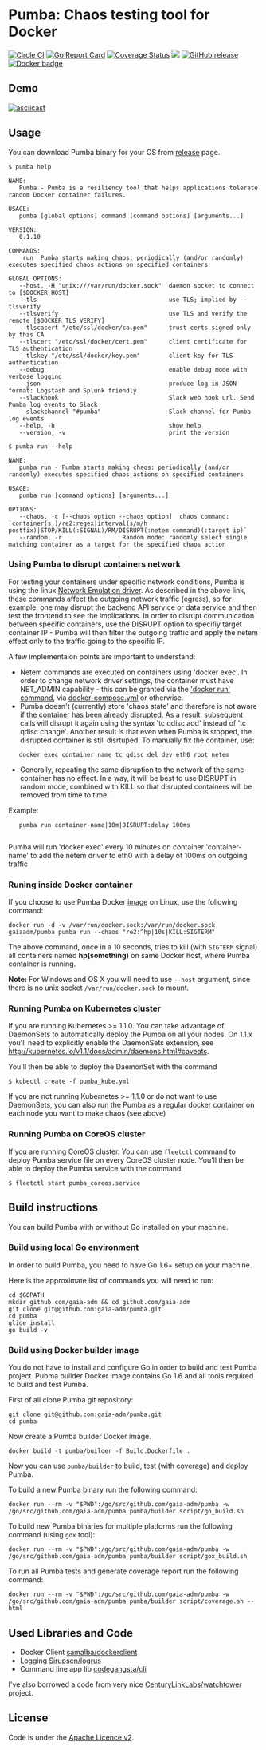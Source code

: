 # Pumba: Chaos testing tool for Docker

[![Circle CI](https://circleci.com/gh/gaia-adm/pumba.svg?style=svg)](https://circleci.com/gh/gaia-adm/pumba) [![Go Report Card](https://goreportcard.com/badge/github.com/gaia-adm/pumba)](https://goreportcard.com/report/github.com/gaia-adm/pumba) [![Coverage Status](https://coveralls.io/repos/github/gaia-adm/pumba/badge.svg?branch=master)](https://coveralls.io/github/gaia-adm/pumba?branch=master) [![](https://badge.imagelayers.io/gaiaadm/pumba:master.svg)](https://imagelayers.io/?images=gaiaadm/pumba:master) [![GitHub release](https://img.shields.io/github/release/gaia-adm/pumba.svg?no-cache)](https://github.com/gaia-adm/pumba/releases/tag/0.1.10)
[![Docker badge](https://img.shields.io/docker/pulls/gaiaadm/pumba.svg)](https://hub.docker.com/r/gaiaadm/pumba/)

## Demo

[![asciicast](https://asciinema.org/a/63l5ahg7fwkcq5y92gpq8b4tt.png)](https://asciinema.org/a/63l5ahg7fwkcq5y92gpq8b4tt?autoplay=1&speed=2)

## Usage

You can download Pumba binary for your OS from [release](https://github.com/gaia-adm/pumba/releases) page.

```
$ pumba help

NAME:
   Pumba - Pumba is a resiliency tool that helps applications tolerate random Docker container failures.

USAGE:
   pumba [global options] command [command options] [arguments...]

VERSION:
   0.1.10

COMMANDS:
    run  Pumba starts making chaos: periodically (and/or randomly) executes specified chaos actions on specified containers

GLOBAL OPTIONS:
   --host, -H "unix:///var/run/docker.sock"  daemon socket to connect to [$DOCKER_HOST]
   --tls                                     use TLS; implied by --tlsverify
   --tlsverify                               use TLS and verify the remote [$DOCKER_TLS_VERIFY]
   --tlscacert "/etc/ssl/docker/ca.pem"      trust certs signed only by this CA
   --tlscert "/etc/ssl/docker/cert.pem"      client certificate for TLS authentication
   --tlskey "/etc/ssl/docker/key.pem"        client key for TLS authentication
   --debug                                   enable debug mode with verbose logging
   --json                                    produce log in JSON format: Logstash and Splunk friendly
   --slackhook                               Slack web hook url. Send Pumba log events to Slack
   --slackchannel "#pumba"                   Slack channel for Pumba log events
   --help, -h                                show help
   --version, -v                             print the version
```
```
$ pumba run --help

NAME:
   pumba run - Pumba starts making chaos: periodically (and/or randomly) executes specified chaos actions on specified containers

USAGE:
   pumba run [command options] [arguments...]

OPTIONS:
   --chaos, -c [--chaos option --chaos option]	chaos command: `container(s,)/re2:regex|interval(s/m/h postfix)|STOP/KILL(:SIGNAL)/RM/DISRUPT(:netem command)(:target ip)`
   --random, -r					Random mode: randomly select single matching container as a target for the specified chaos action
```

### Using Pumba to disrupt containers network

For testing your containers under specific network conditions, Pumba is using the linux [Network Emulation driver](http://www.linuxfoundation.org/collaborate/workgroups/networking/netem). As described in the above link, these commands affect the outgoing network traffic (egress), so for example, one may disrupt the backend API service or data service and then test the frontend to see the implications. In order to disrupt communication between specific containers, use the DISRUPT option to specifiy target container IP - Pumba will then filter the outgoing traffic and apply the netem effect only to the traffic going to the specific IP.

A few implementaion points are important to understand:
* Netem commands are executed on containers using 'docker exec'. In order to change network driver settings, the container must have NET_ADMIN capability - this can be granted via the ['docker run' command](https://docs.docker.com/engine/reference/run/#/runtime-privilege-and-linux-capabilities), via [docker-compose.yml](https://docs.docker.com/compose/compose-file/#/cap-add-cap-drop) or otherwise.
* Pumba doesn't (currently) store 'chaos state' and therefore is not aware if the container has been already disrupted. As a result, subsequent calls will disrupt it again using the syntax 'tc qdisc add' instead of 'tc qdisc change'. Another result is that even when Pumba is stopped, the disrupted container is still disrtuped. To manually fix the container, use:
```
   docker exec container_name tc qdisc del dev eth0 root netem
```
* Generally, repeating the same disruption to the network of the same container has no effect. In a way, it will be best to use DISRUPT in random mode, combined with KILL so that disrupted containers will be removed from time to time.

Example:
```
   pumba run container-name|10m|DISRUPT:delay 100ms
   
```
Pumba will run 'docker exec' every 10 minutes on container 'container-name' to add the netem driver to eth0 with a delay of 100ms on outgoing traffic

### Runing inside Docker container

If you choose to use Pumba Docker [image](https://hub.docker.com/r/gaiaadm/pumba/) on Linux, use the following command:

```
docker run -d -v /var/run/docker.sock:/var/run/docker.sock gaiaadm/pumba pumba run --chaos "re2:^hp|10s|KILL:SIGTERM"
```
The above command, once in a 10 seconds, tries to kill (with `SIGTERM` signal) all containers named **hp(something)** on same Docker host, where Pumba container is running.

**Note:** For Windows and OS X you will need to use `--host` argument, since there is no unix socket `/var/run/docker.sock` to mount.

### Running Pumba on Kubernetes cluster

If you are running Kubernetes >= 1.1.0. You can take advantage of DaemonSets to automatically deploy the Pumba on all your nodes.
On 1.1.x you'll need to explicitly enable the DaemonSets extension, see http://kubernetes.io/v1.1/docs/admin/daemons.html#caveats.

You'll then be able to deploy the DaemonSet with the command
```
$ kubectl create -f pumba_kube.yml
```

If you are not running Kubernetes >= 1.1.0 or do not want to use DaemonSets, you can also run the Pumba as a regular docker container on each node you want to make chaos (see above)

### Running Pumba on CoreOS cluster

If you are running CoreOS cluster. You can use `fleetctl` command to deploy Pumba service file on every CoreOS cluster node.
You'll then be able to deploy the Pumba service with the command
```
$ fleetctl start pumba_coreos.service
```

## Build instructions

You can build Pumba with or without Go installed on your machine.

### Build using local Go environment

In order to build Pumba, you need to have Go 1.6+ setup on your machine.

Here is the approximate list of commands you will need to run:

```
cd $GOPATH
mkdir github.com/gaia-adm && cd github.com/gaia-adm
git clone git@github.com:gaia-adm/pumba.git
cd pumba
glide install
go build -v
```

### Build using Docker builder image

You do not have to install and configure Go in order to build and test Pumba project. Pubma builder Docker image contains Go 1.6 and all tools required to build and test Pumba.

First of all clone Pumba git repository:
```
git clone git@github.com:gaia-adm/pumba.git
cd pumba
```

Now create a Pumba builder Docker image.
```
docker build -t pumba/builder -f Build.Dockerfile .
```

Now you can use `pumba/builder` to build, test (with coverage) and deploy Pumba.

To build a new Pumba binary run the following command:
```
docker run --rm -v "$PWD":/go/src/github.com/gaia-adm/pumba -w /go/src/github.com/gaia-adm/pumba pumba/builder script/go_build.sh
```

To build new Pumba binaries for multiple platforms run the following command (using `gox` tool):
```
docker run --rm -v "$PWD":/go/src/github.com/gaia-adm/pumba -w /go/src/github.com/gaia-adm/pumba pumba/builder script/gox_build.sh
```

To run all Pumba tests and generate coverage report run the following command:
```
docker run --rm -v "$PWD":/go/src/github.com/gaia-adm/pumba -w /go/src/github.com/gaia-adm/pumba pumba/builder script/coverage.sh --html
```

## Used Libraries and Code

- Docker Client [samalba/dockerclient](https://github.com/samalba/dockerclient)
- Logging  [Sirupsen/logrus](https://github.com/Sirupsen/logrus)
- Command line app lib [codegangsta/cli](https://github.com/codegangsta/cli)

I've also borrowed a code from very nice [CenturyLinkLabs/watchtower](https://github.com/CenturyLinkLabs/watchtower) project.

## License

Code is under the [Apache Licence v2](https://www.apache.org/licenses/LICENSE-2.0.txt).
